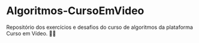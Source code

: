 # Algoritmos-CursoEmVideo
Repositório dos exercícios e desafios do curso de algoritmos da plataforma Curso em Vídeo. 👨‍💻
